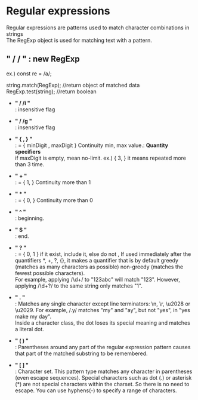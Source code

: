# Regular expressions

Regular expressions are patterns used to match character combinations in strings  
The RegExp object is used for matching text with a pattern.

## **" / / "**   :  new RegExp  

ex.) const re = /a/; 

string.match(RegExp);  //return object of matched data  
RegExp.test(string);  //return boolean 

- **" / /i "**  
:  insensitive flag
- **" / /g "**  
:  insensitive flag
- **" { , } "**  
:  = { minDigit , maxDigit } Continuity min, max value.: **Quantity specifiers**   
if maxDigit is empty, mean no-limit. ex.) { 3, } it means repeated more than 3 time.

- **" \+ "**  
:  = { 1, } Continuity more than 1

- **" \* "**  
:  = { 0, } Continuity more than 0

- **" ^ "**  
:  beginning.

- **" $ "**  
:  end.

- **" ? "**  
:  = { 0, 1 } if it exist, include it, else do not , If used immediately after the quantifiers *, +, ?, {}, it makes a quantifier that is by default greedy (matches as many characters as possible) non-greedy (matches the fewest possible characters).   
For example, applying /\d+/ to "123abc" will match "123". However, applying /\d+?/ to the same string only matches "1".

- **" . "**  
:  Matches any single character except line terminators: \n, \r, \u2028 or \u2029. For example, /.y/ matches "my" and "ay", but not "yes", in "yes make my day".  
Inside a character class, the dot loses its special meaning and matches a literal dot.

- **" ( ) "**  
: Parentheses around any part of the regular expression pattern causes that part of the matched substring to be remembered.

- **" [ ] "**  
:  Character set. This pattern type matches any character in parentheses (even escape sequences). Special characters such as dot (.) or asterisk (*) are not special characters within the charset. So there is no need to escape. You can use hyphens(-) to specify a range of characters.